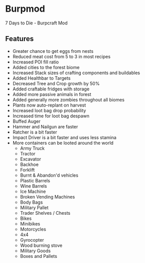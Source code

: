 # Burpmod

7 Days to Die - Burpcraft Mod

## Features

* Greater chance to get eggs from nests
* Reduced meat cost from 5 to 3 in most recipes
* Increased POI fill ratio
* Added cities to the forest biome
* Increased Stack sizes of crafting components and buildables
* Added Healthbar to Targets
* Decreased Tree and Crop growth by 50%
* Added craftable fridges with storage
* Added more passive animals in forest
* Added generally more zombies throughout all biomes
* Plants now auto-replant on harvest
* Increased loot bag drop probability
* Increased time for loot bag despawn
* Buffed Auger
* Hammer and Nailgun are faster
* Ratcher is a bit faster
* Impact Driver is a bit faster and uses less stamina
* More containers can be looted around the world
  * Army Truck
  * Tractor
  * Excavator
  * Backhoe
  * Forklift
  * Burnt & Abandon'd vehicles
  * Plastic Barrels
  * Wine Barrels
  * Ice Machine
  * Broken Vending Machines
  * Body Bags
  * Military Pallet
  * Trader Shelves / Chests
  * Bikes
  * Minibikes
  * Motorcycles
  * 4x4
  * Gyrocopter
  * Wood burning stove
  * Military Goods
  * Boxes and Pallets

